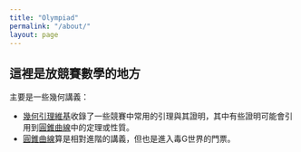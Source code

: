 ```yaml
---
title: "Olympiad"
permalink: "/about/"
layout: page
---
```


## 這裡是放競賽數學的地方

主要是一些幾何講義：

+  [幾何引理維基][Wiki]收錄了一些競賽中常用的引理與其證明，其中有些證明可能會引用到[圓錐曲線][Conic]中的定理或性質。
+  [圓錐曲線][Conic]算是相對進階的講義，但也是進入毒G世界的門票。



[Conic]:/Conic.pdf
[Wiki]:/Geometry_Lemma_Wiki.pdf

